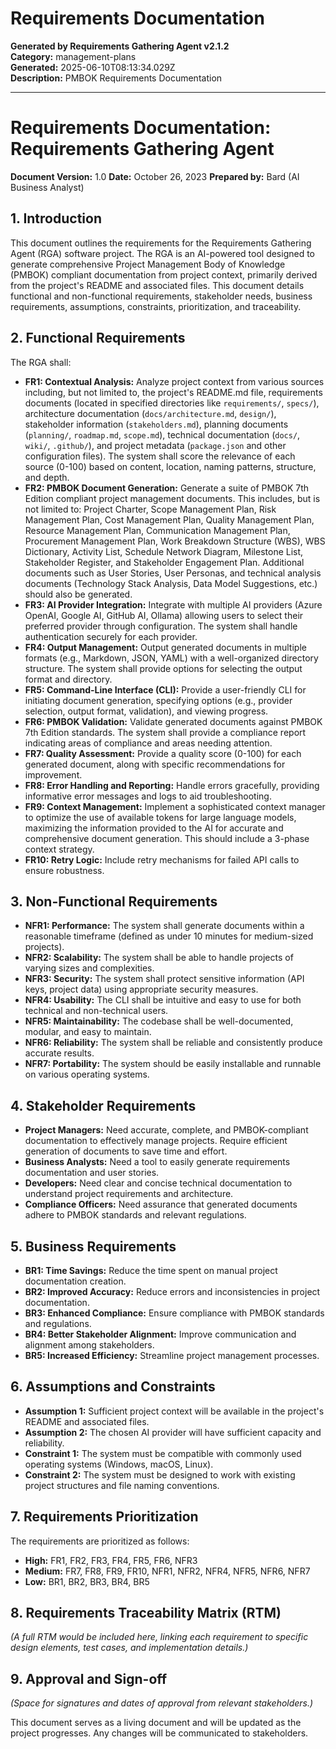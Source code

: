 # Requirements Documentation

**Generated by Requirements Gathering Agent v2.1.2**  
**Category:** management-plans  
**Generated:** 2025-06-10T08:13:34.029Z  
**Description:** PMBOK Requirements Documentation

---

# Requirements Documentation: Requirements Gathering Agent

**Document Version:** 1.0
**Date:** October 26, 2023
**Prepared by:** Bard (AI Business Analyst)


## 1. Introduction

This document outlines the requirements for the Requirements Gathering Agent (RGA) software project.  The RGA is an AI-powered tool designed to generate comprehensive Project Management Body of Knowledge (PMBOK) compliant documentation from project context, primarily derived from the project's README and associated files. This document details functional and non-functional requirements, stakeholder needs, business requirements, assumptions, constraints, prioritization, and traceability.


## 2. Functional Requirements

The RGA shall:

* **FR1: Contextual Analysis:** Analyze project context from various sources including, but not limited to, the project's README.md file,  requirements documents (located in specified directories like `requirements/`, `specs/`), architecture documentation (`docs/architecture.md`, `design/`), stakeholder information (`stakeholders.md`), planning documents (`planning/`, `roadmap.md`, `scope.md`), technical documentation (`docs/`, `wiki/`, `.github/`), and project metadata (`package.json` and other configuration files).  The system shall score the relevance of each source (0-100) based on content, location, naming patterns, structure, and depth.
* **FR2: PMBOK Document Generation:** Generate a suite of PMBOK 7th Edition compliant project management documents.  This includes, but is not limited to: Project Charter, Scope Management Plan, Risk Management Plan, Cost Management Plan, Quality Management Plan, Resource Management Plan, Communication Management Plan, Procurement Management Plan, Work Breakdown Structure (WBS), WBS Dictionary, Activity List, Schedule Network Diagram, Milestone List, Stakeholder Register, and Stakeholder Engagement Plan.  Additional documents such as User Stories, User Personas, and technical analysis documents (Technology Stack Analysis, Data Model Suggestions, etc.) should also be generated.
* **FR3: AI Provider Integration:** Integrate with multiple AI providers (Azure OpenAI, Google AI, GitHub AI, Ollama) allowing users to select their preferred provider through configuration.  The system shall handle authentication securely for each provider.
* **FR4: Output Management:**  Output generated documents in multiple formats (e.g., Markdown, JSON, YAML) with a well-organized directory structure.  The system shall provide options for selecting the output format and directory.
* **FR5: Command-Line Interface (CLI):** Provide a user-friendly CLI for initiating document generation, specifying options (e.g., provider selection, output format, validation), and viewing progress.
* **FR6: PMBOK Validation:** Validate generated documents against PMBOK 7th Edition standards.  The system shall provide a compliance report indicating areas of compliance and areas needing attention.
* **FR7: Quality Assessment:** Provide a quality score (0-100) for each generated document, along with specific recommendations for improvement.
* **FR8: Error Handling and Reporting:**  Handle errors gracefully, providing informative error messages and logs to aid troubleshooting.
* **FR9: Context Management:** Implement a sophisticated context manager to optimize the use of available tokens for large language models, maximizing the information provided to the AI for accurate and comprehensive document generation.  This should include a 3-phase context strategy.
* **FR10: Retry Logic:** Include retry mechanisms for failed API calls to ensure robustness.


## 3. Non-Functional Requirements

* **NFR1: Performance:** The system shall generate documents within a reasonable timeframe (defined as under 10 minutes for medium-sized projects).
* **NFR2: Scalability:** The system shall be able to handle projects of varying sizes and complexities.
* **NFR3: Security:** The system shall protect sensitive information (API keys, project data) using appropriate security measures.
* **NFR4: Usability:** The CLI shall be intuitive and easy to use for both technical and non-technical users.
* **NFR5: Maintainability:** The codebase shall be well-documented, modular, and easy to maintain.
* **NFR6: Reliability:** The system shall be reliable and consistently produce accurate results.
* **NFR7: Portability:** The system should be easily installable and runnable on various operating systems.


## 4. Stakeholder Requirements

* **Project Managers:**  Need accurate, complete, and PMBOK-compliant documentation to effectively manage projects.  Require efficient generation of documents to save time and effort.
* **Business Analysts:** Need a tool to easily generate requirements documentation and user stories.
* **Developers:** Need clear and concise technical documentation to understand project requirements and architecture.
* **Compliance Officers:** Need assurance that generated documents adhere to PMBOK standards and relevant regulations.


## 5. Business Requirements

* **BR1: Time Savings:** Reduce the time spent on manual project documentation creation.
* **BR2: Improved Accuracy:** Reduce errors and inconsistencies in project documentation.
* **BR3: Enhanced Compliance:** Ensure compliance with PMBOK standards and regulations.
* **BR4: Better Stakeholder Alignment:** Improve communication and alignment among stakeholders.
* **BR5: Increased Efficiency:** Streamline project management processes.


## 6. Assumptions and Constraints

* **Assumption 1:**  Sufficient project context will be available in the project's README and associated files.
* **Assumption 2:**  The chosen AI provider will have sufficient capacity and reliability.
* **Constraint 1:**  The system must be compatible with commonly used operating systems (Windows, macOS, Linux).
* **Constraint 2:**  The system must be designed to work with existing project structures and file naming conventions.


## 7. Requirements Prioritization

The requirements are prioritized as follows:

* **High:** FR1, FR2, FR3, FR4, FR5, FR6, NFR3
* **Medium:** FR7, FR8, FR9, FR10, NFR1, NFR2, NFR4, NFR5, NFR6, NFR7
* **Low:** BR1, BR2, BR3, BR4, BR5


## 8. Requirements Traceability Matrix (RTM)

*(A full RTM would be included here, linking each requirement to specific design elements, test cases, and implementation details.)*


## 9. Approval and Sign-off

*(Space for signatures and dates of approval from relevant stakeholders.)*


This document serves as a living document and will be updated as the project progresses.  Any changes will be communicated to stakeholders.

